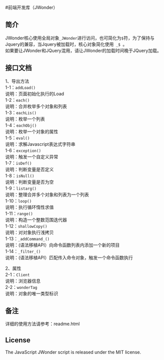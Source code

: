 #前端开发库（JWonder）

<h2>简介</h2>
JWonder核心使用全局对象<code>_JWonder</code>进行访问，也可简化为<code>$</code>符，为了保持与Jquery的兼容，当Jquery被加载时，核心对象简化使用<code> _$ </code>。<br>
如果要让JWonder和JQuery混用，请让JWonder的加载时间晚于JQuery加载。

<h2> 接口文档 </h2>
1、导出方法 <br>
1-1：<code>addLoad()</code> <br>
说明：页面初始化执行的Load <br>
1-2：<code>each()</code> <br>
说明：合并枚举多个对象和列表 <br>
1-3：<code>eachLis()</code> <br>
说明：枚举一个列表 <br>
1-4：<code>eachObj()</code> <br>
说明：枚举一个对象的属性 <br>
1-5：<code>eval()</code> <br>
说明：求解Javascript表达式字符串 <br>
1-6：<code>exception()</code> <br>
说明：触发一个自定义异常 <br>
1-7：<code>isDef()</code> <br>
说明：判断变量是否定义 <br>
1-8：<code>isNull()</code> <br>
说明：判断变量是否为空 <br>
1-9：<code>listarg()</code> <br>
说明：整理合并多个对象和列表为一个列表 <br>
1-10：<code>loop()</code> <br>
说明：执行循环惰性求值 <br>
1-11：<code>range()</code> <br>
说明：构造一个整数范围迭代器 <br>
1-12：<code>shallowCopy()</code> <br>
说明：对对象执行浅拷贝 <br>
1-13：<code>_addCommand_()</code> <br>
说明：(语法移植API）向命令函数列表内添加一个新的项目 <br>
1-14：<code>_filter_()</code> <br>
说明：(语法移植API）匹配传入命令对象，触发一个命令函数执行 <br>

2、属性 <br>
2-1：<code>Client</code> <br>
说明：浏览器信息 <br>
2-2：<code>wonderTag</code> <br>
说明：对象的唯一类型标识 <br>

<h2>备注</h2>
详细的使用方法请参考：readme.html

<h2>License</h2>
The JavaScript JWonder script is released under the MIT license.
